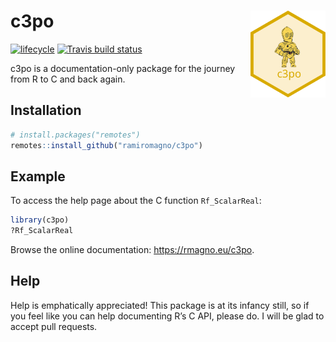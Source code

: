
<!-- README.md is generated from README.Rmd. Please edit that file -->

# c3po <img src='man/figures/logo.svg' align="right" height="139" />

<!-- badges: start -->

[![lifecycle](https://img.shields.io/badge/lifecycle-experimental-orange.svg)](https://www.tidyverse.org/lifecycle/#experimental)
[![Travis build
status](https://travis-ci.com/ramiromagno/c3po.svg?branch=master)](https://travis-ci.com/ramiromagno/c3po)
<!-- badges: end -->

c3po is a documentation-only package for the journey from R to C and
back again.

## Installation

``` r
# install.packages("remotes")
remotes::install_github("ramiromagno/c3po")
```

## Example

To access the help page about the C function `Rf_ScalarReal`:

``` r
library(c3po)
?Rf_ScalarReal
```

Browse the online documentation: <https://rmagno.eu/c3po>.

## Help

Help is emphatically appreciated\! This package is at its infancy still,
so if you feel like you can help documenting R’s C API, please do. I
will be glad to accept pull requests.
